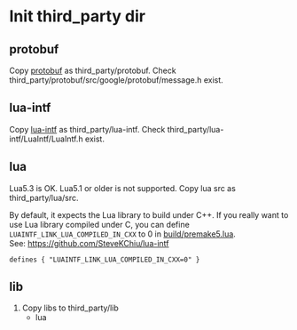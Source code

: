 # Init third_party dir

## protobuf
Copy [protobuf](https://github.com/google/protobuf)
as third_party/protobuf.
Check third_party/protobuf/src/google/protobuf/message.h exist.

## lua-intf
Copy [lua-intf](https://github.com/SteveKChiu/lua-intf)
as third_party/lua-intf.
Check third_party/lua-intf/LuaIntf/LuaIntf.h exist.

## lua
Lua5.3 is OK. Lua5.1 or older is not supported. 
Copy lua src as third_party/lua/src. 

By default, it expects the Lua library to build under C++.
If you really want to use Lua library compiled under C,
you can define `LUAINTF_LINK_LUA_COMPILED_IN_CXX` to 0 in
 [build/premake5.lua](../build/premake5.lua).
<br>See: https://github.com/SteveKChiu/lua-intf

```
defines { "LUAINTF_LINK_LUA_COMPILED_IN_CXX=0" }
```

## lib
1. Copy libs to third_party/lib
	* lua

